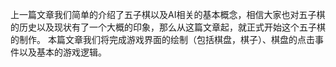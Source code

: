 上一篇文章我们简单的介绍了五子棋以及AI相关的基本概念，相信大家也对五子棋的历史以及现状有了一个大概的印象，那么从这篇文章起，就正式开始这个五子棋的制作。
本篇文章我们将完成游戏界面的绘制（包括棋盘，棋子）、棋盘的点击事件以及基本的游戏逻辑。